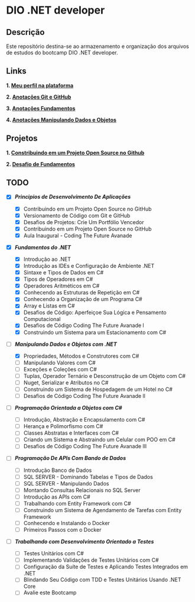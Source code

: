 # DIO .NET developer

## Descrição
Este repositório destina-se ao armazenamento e organização dos arquivos de estudos do bootcamp DIO .NET developer.

## Links
__1. [Meu perfil na plataforma](https://www.dio.me/users/rodrigo_wow7)__

__2. [Anotações Git e GitHub](git-github/README.md)__

__3. [Anotações Fundamentos](introducao-dot-net/README.md)__

__4. [Anotações Manipulando Dados e Objetos](manipulando-dados-objetos-dot-net/README.md)__

## Projetos
__1. [Constribuindo em um Projeto Open Source no Github](https://github.com/RodrigoRamone7/dio-lab-open-source)__

__2. [Desafio de Fundamentos](https://github.com/RodrigoRamone7/trilha-net-fundamentos-desafio)__

## TODO

- [x] __*Principios de Desenvolvimento De Aplicações*__

    - [x] Contribuindo em um Projeto Open Source no GitHub
    - [x] Versionamento de Código com Git e GitHub
    - [x] Desafios de Projetos: Crie Um Portfólio Vencedor
    - [x] Contribuindo em um Projeto Open Source no GitHub
    - [x] Aula Inaugural - Coding The Future Avanade

- [x] __*Fundamentos do .NET*__

    - [x] Introdução ao .NET
    - [x] Introdução as IDEs e Configuração de Ambiente .NET
    - [x] Sintaxe e Tipos de Dados em C#
    - [x] Tipos de Operadores em C#
    - [x] Operadores Aritméticos em C#
    - [x] Conhecendo as Estruturas de Repetição em C#
    - [x] Conhecendo a Organização de um Programa C#
    - [x] Array e Listas em C#
    - [x] Desafios de Código: Aperfeiçoe Sua Lógica e Pensamento Computacional
    - [x] Desafios de Código Coding The Future Avanade l
    - [x] Construindo um Sistema para um Estacionamento com C#

- [ ] __*Manipulando Dados e Objetos com .NET*__

    - [x] Propriedades, Métodos e Construtores com C#
    - [ ] Manipulando Valores com C#
    - [ ] Exceções e Coleções com C#
    - [ ] Tuplas, Operador Ternário e Desconstrução de um Objeto com C#
    - [ ] Nuget, Serializar e Atributos no C#
    - [ ] Construindo um Sistema de Hospedagem de um Hotel no C#
    - [ ] Desafios de Código Coding The Future Avanade ll

- [ ] __*Programação Orientada a Objetos com C#*__

    - [ ] Introdução, Abstração e Encapsulamento com C#
    - [ ] Herança e Polimorfismo com C#
    - [ ] Classes Abstratas e Interfaces com C#
    - [ ] Criando um Sistema e Abstraindo um Celular com POO em C#
    - [ ] Desafios de Código Coding The Future Avanade lll

- [ ] __*Programação De APIs Com Bando de Dados*__

    - [ ] Introdução Banco de Dados
    - [ ] SQL SERVER - Dominando Tabelas e Tipos de Dados
    - [ ] SQL SERVER - Manipulando Dados
    - [ ] Montando Consultas Relacionais no SQL Server
    - [ ] Introdução as APIs com C#
    - [ ] Trabalhando com Entity Framework com C#
    - [ ] Construindo um Sistema de Agendamento de Tarefas com Entity Framework
    - [ ] Conhecendo e Instalando o Docker
    - [ ] Primeiros Passos com o Docker

- [ ] __*Trabalhando com Desenvolvimento Orientado a Testes*__

    - [ ] Testes Unitários com C#
    - [ ] Implementando Validações de Testes Unitários com C#
    - [ ] Configuração da Suíte de Testes e Aplicando Testes Integrados em .NET
    - [ ] Blindando Seu Código com TDD e Testes Unitários Usando .NET Core
    - [ ] Avalie este Bootcamp
